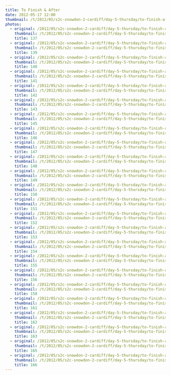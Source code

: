 ```yaml
---
title: To Finish & After
date: 2012-05-17 12:00
thumbnail: /t/2012/05/s2c-snowdon-2-cardiff/day-5-thursday/to-finish-after/137.jpg
photos:
  - original: /2012/05/s2c-snowdon-2-cardiff/day-5-thursday/to-finish-after/137.jpg
    thumbnail: /t/2012/05/s2c-snowdon-2-cardiff/day-5-thursday/to-finish-after/137.jpg
    title: 137
  - original: /2012/05/s2c-snowdon-2-cardiff/day-5-thursday/to-finish-after/139.jpg
    thumbnail: /t/2012/05/s2c-snowdon-2-cardiff/day-5-thursday/to-finish-after/139.jpg
    title: 139
  - original: /2012/05/s2c-snowdon-2-cardiff/day-5-thursday/to-finish-after/140.jpg
    thumbnail: /t/2012/05/s2c-snowdon-2-cardiff/day-5-thursday/to-finish-after/140.jpg
    title: 140
  - original: /2012/05/s2c-snowdon-2-cardiff/day-5-thursday/to-finish-after/141.jpg
    thumbnail: /t/2012/05/s2c-snowdon-2-cardiff/day-5-thursday/to-finish-after/141.jpg
    title: 141
  - original: /2012/05/s2c-snowdon-2-cardiff/day-5-thursday/to-finish-after/142.jpg
    thumbnail: /t/2012/05/s2c-snowdon-2-cardiff/day-5-thursday/to-finish-after/142.jpg
    title: 142
  - original: /2012/05/s2c-snowdon-2-cardiff/day-5-thursday/to-finish-after/143.jpg
    thumbnail: /t/2012/05/s2c-snowdon-2-cardiff/day-5-thursday/to-finish-after/143.jpg
    title: 143
  - original: /2012/05/s2c-snowdon-2-cardiff/day-5-thursday/to-finish-after/145.jpg
    thumbnail: /t/2012/05/s2c-snowdon-2-cardiff/day-5-thursday/to-finish-after/145.jpg
    title: 145
  - original: /2012/05/s2c-snowdon-2-cardiff/day-5-thursday/to-finish-after/146.jpg
    thumbnail: /t/2012/05/s2c-snowdon-2-cardiff/day-5-thursday/to-finish-after/146.jpg
    title: 146
  - original: /2012/05/s2c-snowdon-2-cardiff/day-5-thursday/to-finish-after/147.jpg
    thumbnail: /t/2012/05/s2c-snowdon-2-cardiff/day-5-thursday/to-finish-after/147.jpg
    title: 147
  - original: /2012/05/s2c-snowdon-2-cardiff/day-5-thursday/to-finish-after/148.jpg
    thumbnail: /t/2012/05/s2c-snowdon-2-cardiff/day-5-thursday/to-finish-after/148.jpg
    title: 148
  - original: /2012/05/s2c-snowdon-2-cardiff/day-5-thursday/to-finish-after/149.jpg
    thumbnail: /t/2012/05/s2c-snowdon-2-cardiff/day-5-thursday/to-finish-after/149.jpg
    title: 149
  - original: /2012/05/s2c-snowdon-2-cardiff/day-5-thursday/to-finish-after/150.jpg
    thumbnail: /t/2012/05/s2c-snowdon-2-cardiff/day-5-thursday/to-finish-after/150.jpg
    title: 150
  - original: /2012/05/s2c-snowdon-2-cardiff/day-5-thursday/to-finish-after/151.jpg
    thumbnail: /t/2012/05/s2c-snowdon-2-cardiff/day-5-thursday/to-finish-after/151.jpg
    title: 151
  - original: /2012/05/s2c-snowdon-2-cardiff/day-5-thursday/to-finish-after/152.jpg
    thumbnail: /t/2012/05/s2c-snowdon-2-cardiff/day-5-thursday/to-finish-after/152.jpg
    title: 152
  - original: /2012/05/s2c-snowdon-2-cardiff/day-5-thursday/to-finish-after/153.jpg
    thumbnail: /t/2012/05/s2c-snowdon-2-cardiff/day-5-thursday/to-finish-after/153.jpg
    title: 153
  - original: /2012/05/s2c-snowdon-2-cardiff/day-5-thursday/to-finish-after/154.jpg
    thumbnail: /t/2012/05/s2c-snowdon-2-cardiff/day-5-thursday/to-finish-after/154.jpg
    title: 154
  - original: /2012/05/s2c-snowdon-2-cardiff/day-5-thursday/to-finish-after/155.jpg
    thumbnail: /t/2012/05/s2c-snowdon-2-cardiff/day-5-thursday/to-finish-after/155.jpg
    title: 155
  - original: /2012/05/s2c-snowdon-2-cardiff/day-5-thursday/to-finish-after/156.jpg
    thumbnail: /t/2012/05/s2c-snowdon-2-cardiff/day-5-thursday/to-finish-after/156.jpg
    title: 156
  - original: /2012/05/s2c-snowdon-2-cardiff/day-5-thursday/to-finish-after/158.jpg
    thumbnail: /t/2012/05/s2c-snowdon-2-cardiff/day-5-thursday/to-finish-after/158.jpg
    title: 158
  - original: /2012/05/s2c-snowdon-2-cardiff/day-5-thursday/to-finish-after/161.jpg
    thumbnail: /t/2012/05/s2c-snowdon-2-cardiff/day-5-thursday/to-finish-after/161.jpg
    title: 161
  - original: /2012/05/s2c-snowdon-2-cardiff/day-5-thursday/to-finish-after/162.jpg
    thumbnail: /t/2012/05/s2c-snowdon-2-cardiff/day-5-thursday/to-finish-after/162.jpg
    title: 162
  - original: /2012/05/s2c-snowdon-2-cardiff/day-5-thursday/to-finish-after/163.jpg
    thumbnail: /t/2012/05/s2c-snowdon-2-cardiff/day-5-thursday/to-finish-after/163.jpg
    title: 163
  - original: /2012/05/s2c-snowdon-2-cardiff/day-5-thursday/to-finish-after/165.jpg
    thumbnail: /t/2012/05/s2c-snowdon-2-cardiff/day-5-thursday/to-finish-after/165.jpg
    title: 165
  - original: /2012/05/s2c-snowdon-2-cardiff/day-5-thursday/to-finish-after/166.jpg
    thumbnail: /t/2012/05/s2c-snowdon-2-cardiff/day-5-thursday/to-finish-after/166.jpg
    title: 166
---
```

